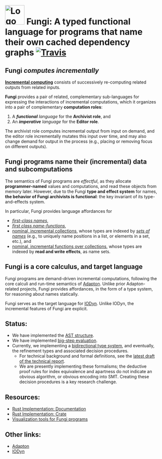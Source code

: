 # <img src="http://adapton.org/fungi-lang-logo/Fungi-lang-logo-64.png" alt="Logo" style="width: 64px;"/> Fungi: A typed functional language for programs that name their own cached dependency graphs [![Travis](https://api.travis-ci.org/Adapton/fungi-lang.rust.svg?branch=master)](https://travis-ci.org/Adapton/fungi-lang.rust)

## Fungi _computes incrementally_

[**Incremental computing**](https://en.wikipedia.org/wiki/Incremental_computing)
consists of successively re-computing related outputs from related inputs.

**Fungi** provides a pair of related, complementary sub-languages for
expressing the interactions of incremental computations, which it
organizes into a pair of complementary **computation roles**:

1. A _**functional** language_ for the **Archivist role**, and
2. An _**imperative** language_ for the **Editor role**.

The archivist role computes incremental output from input on demand,
and the editor role incrementally mutates this input over time, and
may also change demand for output in the process (e.g., placing or
removing focus on different outputs).

## Fungi programs name their (incremental) data and subcomputations

The semantics of Fungi programs are _effectful_, as they allocate
**programmer-named** values and computations, and read these objects
from memory later.  However, due to the Fungi **type and effect
system** for names, **the behavior of Fungi archivists is
functional**: the key invariant of its type-and-effects system.

In particular, Fungi provides language affordances for  
- [_first-class names_](https://docs.rs/fungi-lang/0/fungi_lang/ast/enum.Val.html#variant.Name),  
- [_first class name-functions_](https://docs.rs/fungi-lang/0/fungi_lang/ast/enum.Val.html#variant.NameFn),  
- [nominal, incremental collections](https://docs.rs/fungi-lang/0/fungi_lang/stdlib/index.html), 
  whose types are indexed by [_sets of names_](https://docs.rs/fungi-lang/0/fungi_lang/ast/enum.IdxTm.html) 
  (e.g., to uniquely name positions in a list, or elements in a set, etc.), and  
- [nominal, incremental functions over collections](https://docs.rs/fungi-lang/0/fungi_lang/stdlib/index.html), 
  whose types are indexed by **read and write effects**, as name sets.  

## Fungi is a core calculus, and target language

Fungi programs are demand-driven incremental computations, following
the core calculi and run-time semantics of
[Adapton](http://adapton.org).  Unlike prior Adapton-related projects,
Fungi provides affordances, in the form of a type system, for
reasoning about names statically.

Fungi serves as the target language for
[IODyn](https://github.com/cuplv/iodyn-lang.rust).  Unlike IODyn, the
incremental features of Fungi are explicit.

## Status:

 - We have implemented the [AST structure](https://docs.rs/fungi-lang/0/fungi_lang/ast/index.html).
 - We have implemented [big-step evaluation](https://docs.rs/fungi-lang/0/fungi_lang/eval/index.html).
 - Currently, we implementing a [bidirectional type system](https://docs.rs/fungi-lang/0/fungi_lang/bitype/index.html),
   and eventually, the refinement types and associated decision
   procedures.
   - For technical background and formal definitions, see the [latest draft of the technical report](https://arxiv.org/abs/1610.00097).
   - We are presently implementing these formalisms; the deductive
     proof rules for index equivalence and apartness do not indicate
     an obvious algorithm, or obvious encoding into SMT.  Creating
     these decision procedures is a key research challenge.

## Resources:

 - [Rust Implementation: Documentation](https://docs.rs/fungi-lang)  
 - [Rust Implementation: Crate](https://crates.io/crates/fungi-lang)  
 - [Visualization tools for Fungi programs](https://github.com/Adapton/fungi-vis)  


## Other links:

 - [Adapton](http://adapton.org)  
 - [IODyn](https://github.com/cuplv/iodyn-lang.rust)  
